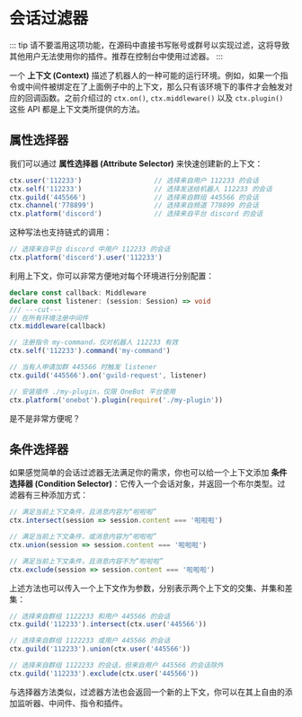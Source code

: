 # 会话过滤器

::: tip
请不要滥用这项功能，在源码中直接书写账号或群号以实现过滤，这将导致其他用户无法使用你的插件。推荐在控制台中使用过滤器。
:::

一个 **上下文 (Context)** 描述了机器人的一种可能的运行环境。例如，如果一个指令或中间件被绑定在了上面例子中的上下文，那么只有该环境下的事件才会触发对应的回调函数。之前介绍过的 `ctx.on()`, `ctx.middleware()` 以及 `ctx.plugin()` 这些 API 都是上下文类所提供的方法。

## 属性选择器

我们可以通过 **属性选择器 (Attribute Selector)** 来快速创建新的上下文：

```ts
ctx.user('112233')                  // 选择来自用户 112233 的会话
ctx.self('112233')                  // 选择发送给机器人 112233 的会话
ctx.guild('445566')                 // 选择来自群组 445566 的会话
ctx.channel('778899')               // 选择来自频道 778899 的会话
ctx.platform('discord')             // 选择来自平台 discord 的会话
```

这种写法也支持链式的调用：

```ts
// 选择来自平台 discord 中用户 112233 的会话
ctx.platform('discord').user('112233')
```

利用上下文，你可以非常方便地对每个环境进行分别配置：

```ts
declare const callback: Middleware
declare const listener: (session: Session) => void
/// ---cut---
// 在所有环境注册中间件
ctx.middleware(callback)

// 注册指令 my-command，仅对机器人 112233 有效
ctx.self('112233').command('my-command')

// 当有人申请加群 445566 时触发 listener
ctx.guild('445566').on('guild-request', listener)

// 安装插件 ./my-plugin，仅限 OneBot 平台使用
ctx.platform('onebot').plugin(require('./my-plugin'))
```

是不是非常方便呢？

## 条件选择器

如果感觉简单的会话过滤器无法满足你的需求，你也可以给一个上下文添加 **条件选择器 (Condition Selector)**：它传入一个会话对象，并返回一个布尔类型。过滤器有三种添加方式：

```ts
// 满足当前上下文条件，且消息内容为“啦啦啦”
ctx.intersect(session => session.content === '啦啦啦')

// 满足当前上下文条件，或消息内容为“啦啦啦”
ctx.union(session => session.content === '啦啦啦')

// 满足当前上下文条件，且消息内容不为“啦啦啦”
ctx.exclude(session => session.content === '啦啦啦')
```

上述方法也可以传入一个上下文作为参数，分别表示两个上下文的交集、并集和差集：

```ts
// 选择来自群组 1122233 和用户 445566 的会话
ctx.guild('112233').intersect(ctx.user('445566'))

// 选择来自群组 1122233 或用户 445566 的会话
ctx.guild('112233').union(ctx.user('445566'))

// 选择来自群组 1122233 的会话，但来自用户 445566 的会话除外
ctx.guild('112233').exclude(ctx.user('445566'))
```

与选择器方法类似，过滤器方法也会返回一个新的上下文，你可以在其上自由的添加监听器、中间件、指令和插件。

<!-- ## 配置插件上下文

::: tip
此特性只能在配置文件中使用。
:::  

加载插件的时候，我们也可以通过第二个参数选择插件的上下文：

```ts
ctx.plugin('repeater', {
  // 仅在 onebot 平台下 2 个特定频道内注册插件
  $platform: 'onebot',
  $channel: ['123456', '456789'],

  // 插件的配置
  onRepeat: {
    minTimes: 3,
    probability: 0.5,
  },
})
```

这相当于

```ts
ctx
  .platform('onebot')
  .channel('123456', '456789')
  .plugin('repeater', {
    onRepeat: {
      minTimes: 3,
      probability: 0.5,
    },
  })
```

这种写法也同样支持过滤器，并且它最大的好处是可以被写进配置文件中：

::: tabs code
```yaml
plugins:
  eval:
    # 禁止 discord 平台触发，除非是特定调用者访问
    $or:
      - $user: '123456789'
      - $not:
          $platform: 'discord'

    # 插件的配置
    scriptLoader: 'esbuild'
```
```ts
export default {
  plugins: {
    eval: {
      // 禁止 discord 平台触发，除非是特定调用者访问
      $or: [
        { $user: '123456789' },
        { $not: { $platform: 'discord' } },
      ],

      // 插件的配置
      scriptLoader: 'esbuild',
    },
  },
}
```
:::  

这相当于

```ts
app
  .user('123456789')
  .union(app.exclude(app.platform('discord')))
  .plugin('eval', {
    scriptLoader: 'esbuild',
  })
```

::: tip
注意到这些属性是与插件的配置项写在一起的。因为这些特殊属性的存在，我们始终建议将插件的配置项设置为一个普通对象 (而不是原始类型或数组等其他类的实例)。
:::  

## 插件组 <Badge text="CLI"/> -->
